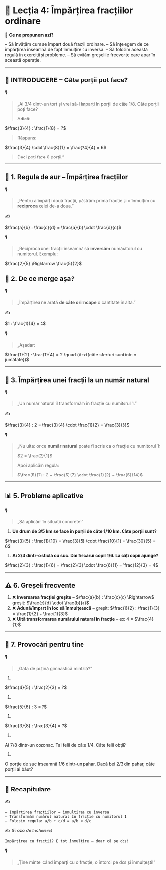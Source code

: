 # 📘 Lecția 4: Împărțirea fracțiilor ordinare

🎯 **Ce ne propunem azi?**

 – Să învățăm cum se împart două fracții ordinare.
 – Să înțelegem de ce împărțirea înseamnă de fapt înmulțire cu inversa.
 – Să folosim această regulă în exerciții și probleme.
 – Să evităm greșelile frecvente care apar în această operație.

------

## 🔔 INTRODUCERE – Câte porții pot face?

🎙️

> „Ai 3/4 dintr-un tort și vrei să-l împarți în porții de câte 1/8.
>  Câte porții poți face?
>
> Adică:

$\frac{3}{4} : \frac{1}{8} = ?$

> Răspuns:

$\frac{3}{4} \cdot \frac{8}{1} = \frac{24}{4} = 6$

> Deci poți face 6 porții.”

------

## 🔹 1. Regula de aur – Împărțirea fracțiilor

🎙️

> „Pentru a împărți două fracții, păstrăm prima fracție și o înmulțim cu **reciproca** celei de-a doua.”

✍️

$\frac{a}{b} : \frac{c}{d} = \frac{a}{b} \cdot \frac{d}{c}$

🎙️

> „Reciproca unei fracții înseamnă să **inversăm** numărătorul cu numitorul.
>  Exemplu:

$\frac{2}{5} \Rightarrow \frac{5}{2}$

## 🔹 2. De ce merge așa?

🎙️

> „Împărțirea ne arată **de câte ori încape** o cantitate în alta.”

✍️

$1 : \frac{1}{4} = 4$

🎙️

> „Așadar:

$\frac{1}{2} : \frac{1}{4} = 2 \quad (\text{câte sferturi sunt într-o jumătate})$

------

## 🔹 3. Împărțirea unei fracții la un număr natural

🎙️

> „Un număr natural îl transformăm în fracție cu numitorul 1.”

✍️

$\frac{3}{4} : 2 = \frac{3}{4} \cdot \frac{1}{2} = \frac{3}{8}$

🎙️

> „Nu uita:
>  orice **număr natural** poate fi scris ca o fracție cu numitorul 1:
>
> $2 = \frac{2}{1}$
>
> Apoi aplicăm regula:
>
> $\frac{5}{7} : 2 = \frac{5}{7} \cdot \frac{1}{2} = \frac{5}{14}$

------

## 📊 5. Probleme aplicative

🎙️

> „Să aplicăm în situații concrete!”

1. **Un drum de 3/5 km se face în porții de câte 1/10 km. Câte porții sunt?**

$\frac{3}{5} : \frac{1}{10} = \frac{3}{5} \cdot \frac{10}{1} = \frac{30}{5} = 6$

1. **Ai 2/3 dintr-o sticlă cu suc. Dai fiecărui copil 1/6. La câți copii ajunge?**

$\frac{2}{3} : \frac{1}{6} = \frac{2}{3} \cdot \frac{6}{1} = \frac{12}{3} = 4$

------

## ⚠️ 6. Greșeli frecvente

1. ❌ **Inversarea fracției greșite**
    – $\frac{a}{b} : \frac{c}{d} \Rightarrow$ greșit: $\frac{c}{d} \cdot \frac{b}{a}$
2. ❌ **Adună/împart în loc să înmulțească**
    – greșit: $\frac{1}{2} : \frac{1}{3} = \frac{1}{2} + \frac{1}{3}$
3. ❌ **Uită transformarea numărului natural în fracție**
    – ex: 4 = $\frac{4}{1}$

------

## 🧩 7. Provocări pentru tine

🎙️

> „Gata de puțină gimnastică mintală?”

1. 

$\frac{4}{5} : \frac{2}{3} = ?$

1. 

$\frac{5}{6} : 3 = ?$

1. 

$\frac{3}{8} : \frac{3}{4} = ?$

1. 

Ai 7/8 dintr-un cozonac. Tai felii de câte 1/4. Câte felii obții?

1. 

O porție de suc înseamnă 1/6 dintr-un pahar. Dacă bei 2/3 din pahar, câte porții ai băut?

------

## 🔁 Recapitulare

✍️

```
– Împărțirea fracțiilor = înmulțirea cu inversa
– Transformăm numărul natural în fracție cu numitorul 1
– Folosim regula: a/b ÷ c/d = a/b × d/c
```

✍️ *(Fraza de încheiere)*

```
Împărțirea cu fracții? E tot înmulțire – doar că pe dos!
```

🎙️

> „Ține minte: când împarți cu o fracție, o întorci pe dos și înmulțești!”

